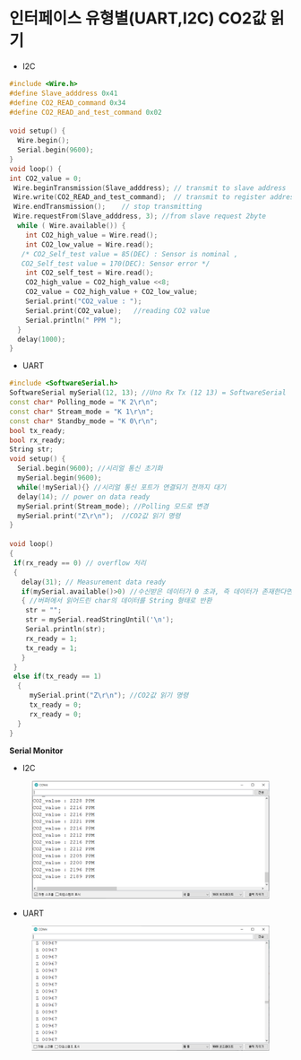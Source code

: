 # 인터페이스 유형별(UART,I2C) CO2값 읽기

* I2C

```cpp
#include <Wire.h>
#define Slave_adddress 0x41
#define CO2_READ_command 0x34
#define CO2_READ_and_test_command 0x02

void setup() {
  Wire.begin();
  Serial.begin(9600);   
}
void loop() {    
int CO2_value = 0;
 Wire.beginTransmission(Slave_adddress); // transmit to slave address
 Wire.write(CO2_READ_and_test_command);  // transmit to register address
 Wire.endTransmission();    // stop transmitting
 Wire.requestFrom(Slave_adddress, 3); //from slave request 2byte  
  while ( Wire.available()) {
    int CO2_high_value = Wire.read();
    int CO2_low_value = Wire.read();
   /* CO2_Self_test value = 85(DEC) : Sensor is nominal , 
   CO2_Self_test value = 170(DEC): Sensor error */
    int CO2_self_test = Wire.read(); 
    CO2_high_value = CO2_high_value <<8;
    CO2_value = CO2_high_value + CO2_low_value;
    Serial.print("CO2_value : ");
    Serial.print(CO2_value);   //reading CO2 value  
    Serial.println(" PPM ");
  }   
  delay(1000);
}
```

* UART

```cpp
#include <SoftwareSerial.h>
SoftwareSerial mySerial(12, 13); //Uno Rx Tx (12 13) = SoftwareSerial
const char* Polling_mode = "K 2\r\n";
const char* Stream_mode = "K 1\r\n";
const char* Standby_mode = "K 0\r\n";  
bool tx_ready;
bool rx_ready; 
String str;
void setup() {
  Serial.begin(9600); //시리얼 통신 초기화
  mySerial.begin(9600); 
  while(!mySerial){} //시리얼 통신 포트가 연결되기 전까지 대기
  delay(14); // power on data ready
  mySerial.print(Stream_mode); //Polling 모드로 변경
  mySerial.print("Z\r\n");  //CO2값 읽기 명령
}                              
 
void loop() 
{
 if(rx_ready == 0) // overflow 처리
 {
   delay(31); // Measurement data ready
   if(mySerial.available()>0) //수신받은 데이터가 0 초과, 즉 데이터가 존재한다면
   { //버퍼에서 읽어드린 char의 데이터를 String 형태로 반환
    str = "";
    str = mySerial.readStringUntil('\n'); 
    Serial.println(str);
    rx_ready = 1;   
    tx_ready = 1;
   }
 }
 else if(tx_ready == 1)
  {
     mySerial.print("Z\r\n"); //CO2값 읽기 명령
     tx_ready = 0;
     rx_ready = 0;
  }
}
```

**Serial Monitor**

* I2C

<figure><img src="../../../../.gitbook/assets/i2c_Serial_monitir_co2_read.PNG" alt=""><figcaption></figcaption></figure>

* UART

<figure><img src="../../../../.gitbook/assets/co2_lp2_Serial_monitor_pic_size.PNG" alt=""><figcaption></figcaption></figure>
